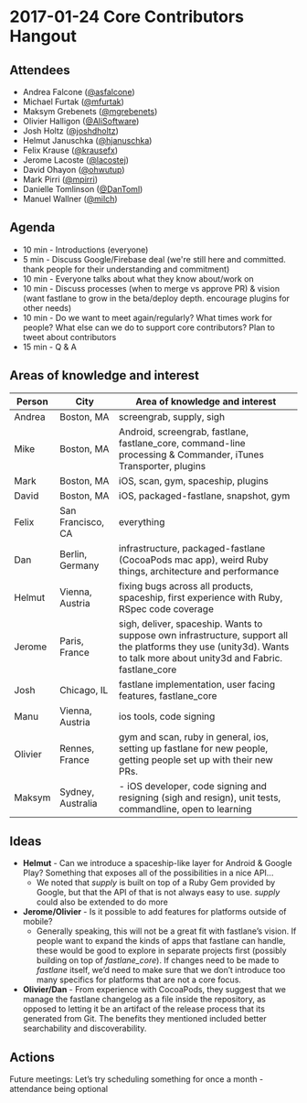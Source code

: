 # 2017-01-24 Core Contributors Hangout

## Attendees

* Andrea Falcone ([@asfalcone](https://github.com/asfalcone))
* Michael Furtak ([@mfurtak](https://github.com/mfurtak))
* Maksym Grebenets ([@mgrebenets](https://github.com/mgrebenets))
* Olivier Halligon ([@AliSoftware](https://github.com/AliSoftware))
* Josh Holtz ([@joshdholtz](https://github.com/joshdholtz))
* Helmut Januschka ([@hjanuschka](https://github.com/hjanuschka))
* Felix Krause ([@krausefx](https://github.com/krausefx))
* Jerome Lacoste ([@lacostej](https://github.com/lacostej))
* David Ohayon ([@ohwutup](https://github.com/ohwutup))
* Mark Pirri ([@mpirri](https://github.com/mpirri))
* Danielle Tomlinson ([@DanToml](https://github.com/DanToml))
* Manuel Wallner ([@milch](https://github.com/milch))

## Agenda

* 10 min - Introductions (everyone)
* 5 min - Discuss Google/Firebase deal (we're still here and committed. thank people for their understanding and commitment)
* 10 min - Everyone talks about what they know about/work on
* 10 min - Discuss processes (when to merge vs approve PR) & vision (want fastlane to grow in the beta/deploy depth. encourage plugins for other needs)
* 10 min - Do we want to meet again/regularly? What times work for people? What else can we do to support core contributors? Plan to tweet about contributors
* 15 min - Q & A

## Areas of knowledge and interest

| Person   |        City       | Area of knowledge and interest |
|----------|-------------------|--------------------------------|
| Andrea   | Boston, MA        | screengrab, supply, sigh       |
| Mike     | Boston, MA        | Android, screengrab, fastlane, fastlane_core, command-line processing & Commander, iTunes Transporter, plugins |
| Mark     | Boston, MA        | iOS, scan, gym, spaceship, plugins |
| David    | Boston, MA        | iOS, packaged-fastlane, snapshot, gym |
| Felix    | San Francisco, CA | everything |
| Dan      | Berlin, Germany   | infrastructure, packaged-fastlane (CocoaPods mac app), weird Ruby things, architecture and performance |
| Helmut   | Vienna, Austria   | fixing bugs across all products, spaceship, first experience with Ruby, RSpec code coverage
| Jerome   | Paris, France     | sigh, deliver, spaceship. Wants to suppose own infrastructure, support all the platforms they use (unity3d). Wants to talk more about unity3d and Fabric. fastlane_core |
| Josh     | Chicago, IL       | fastlane implementation, user facing features, fastlane_core |
| Manu     | Vienna, Austria   | ios tools, code signing |
| Olivier  | Rennes, France    | gym and scan, ruby in general, ios, setting up fastlane for new people, getting people set up with their new PRs. |
| Maksym   | Sydney, Australia | - iOS developer, code signing and resigning (sigh and resign), unit tests, commandline, open to learning

## Ideas

* **Helmut** - Can we introduce a spaceship-like layer for Android & Google Play? Something that exposes all of the possibilities in a nice API...
    * We noted that _supply_ is built on top of a Ruby Gem provided by Google, but that the API of that is not always easy to use. _supply_ could also be extended to do more
* **Jerome/Olivier** - Is it possible to add features for platforms outside of mobile?
    * Generally speaking, this will not be a great fit with fastlane’s vision. If people want to expand the kinds of apps that fastlane can handle, these would be good to explore in separate projects first (possibly building on top of _fastlane_core_). If changes need to be made to _fastlane_ itself, we’d need to make sure that we don’t introduce too many specifics for platforms that are not a core focus.
* **Olivier/Dan** - From experience with CocoaPods, they suggest that we manage the fastlane changelog as a file inside the repository, as opposed to letting it be an artifact of the release process that its generated from Git. The benefits they mentioned included better searchability and discoverability.

## Actions

Future meetings: Let’s try scheduling something for once a month - attendance being optional
